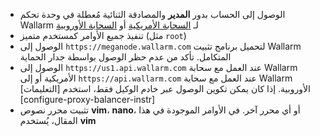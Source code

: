 * الوصول إلى الحساب بدور **المدير** والمصادقة الثنائية مُعطلة في وحدة تحكم Wallarm لـ [السحابة الأمريكية](https://us1.my.wallarm.com/) أو [السحابة الأوروبية](https://my.wallarm.com/)
* تنفيذ جميع الأوامر كمستخدم متميز (مثل `root`)
* الوصول إلى `https://meganode.wallarm.com` لتحميل برنامج تثبيت Wallarm المتكامل. تأكد من عدم حظر الوصول بواسطة جدار الحماية
* الوصول إلى `https://us1.api.wallarm.com` عند العمل مع سحابة Wallarm الأمريكية أو إلى `https://api.wallarm.com` عند العمل مع سحابة Wallarm الأوروبية. إذا كان يمكن تكوين الوصول عبر خادم الوكيل فقط، استخدم [التعليمات][configure-proxy-balancer-instr]
* تثبيت محرر نصوص **vim**، **nano**، أو أي محرر آخر. في الأوامر الموجودة في هذا المقال، يُستخدم **vim**